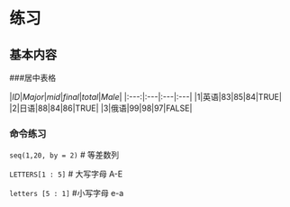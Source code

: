# 练习

## 基本内容

###居中表格

|*ID*|*Major*|*mid*|*final*|*total*|*Male*|
|:---:|:---|:---|:---|
|1|英语|83|85|84|TRUE|
|2|日语|88|84|86|TRUE|
|3|俄语|99|98|97|FALSE|

### 命令练习
`seq(1,20, by = 2)` \# 等差数列

`LETTERS[1 : 5]` \# 大写字母 A-E 

`letters [5 : 1]` \#小写字母 e-a
